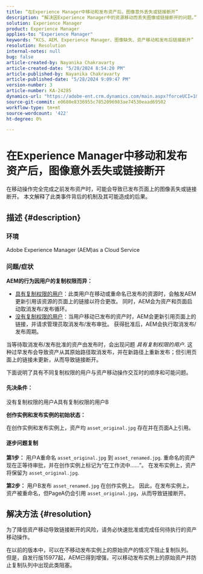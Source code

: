 ```yaml
---
title: “在Experience Manager中移动和发布资产后，图像意外丢失或链接断开”
description: “解决因Experience Manager中的资源移动而丢失图像或链接断开的问题。”
solution: Experience Manager
product: Experience Manager
applies-to: "Experience Manager"
keywords: “KCS、AEM、Experience Manager、图像缺失、资产移动和发布后链接断开”
resolution: Resolution
internal-notes: null
bug: false
article-created-by: Nayanika Chakravarty
article-created-date: "5/28/2024 8:54:20 PM"
article-published-by: Nayanika Chakravarty
article-published-date: "5/28/2024 9:09:47 PM"
version-number: 3
article-number: KA-24285
dynamics-url: "https://adobe-ent.crm.dynamics.com/main.aspx?forceUCI=1&pagetype=entityrecord&etn=knowledgearticle&id=dd4ace71-341d-ef11-840a-000d3a372703"
source-git-commit: e0680e8336955c7852096983ae74530eaad69502
workflow-type: tm+mt
source-wordcount: '422'
ht-degree: 0%

---
```


# 在Experience Manager中移动和发布资产后，图像意外丢失或链接断开


在移动操作完全完成之前发布资产时，可能会导致已发布页面上的图像丢失或链接断开。 本文解释了此类事件背后的机制及其可能造成的后果。

## 描述 {#description}


### <b>环境</b>

Adobe Experience Manager (AEM)as a Cloud Service

### 问题/症状

<b>AEM的行为因用户的复制权限而异：</b>

- <u>具有复制权限的用户</u>：此类用户在移动或重命名已发布的资源时，会触发AEM更新引用该资源的页面上的链接以符合更改。 同时，AEM会为资产和页面启动取消发布/发布循环。
- <u>没有复制权限的用户</u>：当用户移动已发布的资产时，AEM会更新引用页面上的链接，并请求管理员取消发布/发布审批。 获得批准后，AEM会执行取消发布/发布周期。


当等待取消发布/发布批准的资产由发布时，会出现问题 *具有复制权限的用户*. 这种过早发布会导致资产从其原始路径取消发布，并在新路径上重新发布；但引用页面上的链接未更新，从而导致链接断开。

下面说明了具有不同复制权限的用户与资产移动操作交互时的顺序和可能问题。

#### <b>先决条件：</b>

没有复制权限的用户A具有复制权限的用户B

<b>创作实例和发布实例的初始状态：</b>

在创作实例和发布实例上，资产均 `asset_original.jpg` 存在并在页面A上引用。

#### <b>逐步问题复制</b>

<b>第1步：</b> 用户A重命名 `asset_original.jpg` 到 `asset_renamed.jpg`. 重命名的资产现在正等待审批，并在创作实例上标记为“在工作流中……”。 在发布实例上，资产将保留为 `asset_original.jpg`.

<b>第2步：</b> 用户B发布 `asset_renamed.jpg` 在创作实例上。 因此，在发布实例上，资产被重命名，但PageA仍会引用 `asset_original.jpg`，从而导致链接断开。


## 解决方法 {#resolution}


为了降低资产移动导致链接断开的风险，请务必快速批准或完成任何待执行的资产移动操作。

在以前的版本中，可以在不移动发布实例上的原始资产的情况下阻止复制队列。 但是，自发行版15977起，AEM已得到增强，可以移动发布实例上的原始资产并防止复制队列中出现此类阻塞。

